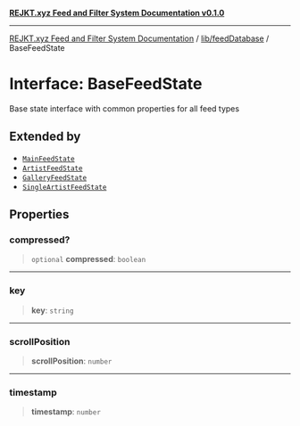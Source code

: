 [**REJKT.xyz Feed and Filter System Documentation v0.1.0**](../../../README.md)

***

[REJKT.xyz Feed and Filter System Documentation](../../../modules.md) / [lib/feedDatabase](../README.md) / BaseFeedState

# Interface: BaseFeedState

Base state interface with common properties for all feed types

## Extended by

- [`MainFeedState`](MainFeedState.md)
- [`ArtistFeedState`](ArtistFeedState.md)
- [`GalleryFeedState`](GalleryFeedState.md)
- [`SingleArtistFeedState`](SingleArtistFeedState.md)

## Properties

### compressed?

> `optional` **compressed**: `boolean`

***

### key

> **key**: `string`

***

### scrollPosition

> **scrollPosition**: `number`

***

### timestamp

> **timestamp**: `number`
